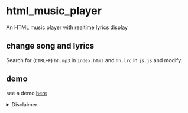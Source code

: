 # html_music_player
An HTML music player with realtime lyrics display 

## change song and lyrics
Search for (`CTRL+F`) `hh.mp3` in `index.html` and `hh.lrc` in `js.js` and modify.

## demo
see a demo [here](https://f.xoy.one/test/)
<details>
  <summary>
    Disclaimer
  </summary>
  The music featured on this website is for demonstration purposes only. It is not authorized for distribution or commercial use.
</details>
